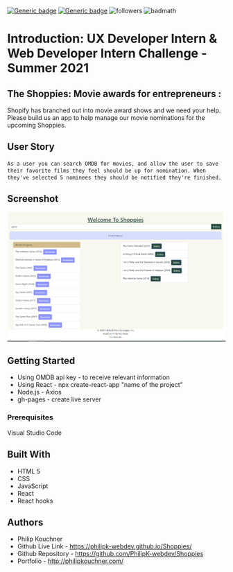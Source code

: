   [![Generic badge](https://img.shields.io/badge/html-green.svg)](https://shields.io/)
  [![Generic badge](https://img.shields.io/badge/css-green.svg)](https://shields.io/)
  ![followers](https://img.shields.io/github/followers/PhilipK-webdev?logoColor=red&style=social)
  ![badmath](https://img.shields.io/github/languages/top/nielsenjared/badmath)

# Introduction: UX Developer Intern & Web Developer Intern Challenge - Summer 2021

## The Shoppies: Movie awards for entrepreneurs :

Shopify has branched out into movie award shows and we need your help. Please build us an app to help manage our movie nominations for the upcoming Shoppies.

## User Story

```
As a user you can search OMDB for movies, and allow the user to save their favorite films they feel should be up for nomination. When they've selected 5 nominees they should be notified they're finished.
```
## Screenshot 

![](./src/assets/Shoppies.PNG)

## Getting Started

* Using OMDB api key - to receive relevant information
* Using React - npx create-react-app "name of the project"
* Node.js - Axios
* gh-pages - create live server

### Prerequisites

Visual Studio Code 

## Built With

- HTML 5 
- CSS
- JavaScript
- React
- React hooks

## Authors

- Philip Kouchner
- Github Live Link -  https://philipk-webdev.github.io/Shoppies/
- Github Repository - https://github.com/PhilipK-webdev/Shoppies
- Portfolio - http://philipkouchner.com/